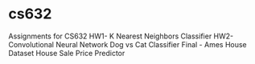 # cs632
Assignments for CS632
HW1- K Nearest Neighbors Classifier
HW2- Convolutional Neural Network Dog vs Cat Classifier
Final - Ames House Dataset House Sale Price Predictor
